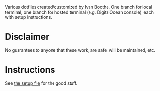 Various dotfiles created/customized by Ivan Boothe. One branch for local
terminal, one branch for hosted terminal (e.g. DigitalOcean console), each with
setup instructions.

<!-- The following section, from "ts" to "te", is an automatically-generated
  table of contents, updated whenever this file changes. Do not edit within
  this section. -->

<!--ts-->
<!--te-->

# Disclaimer

No guarantees to anyone that these work, are safe, will be maintained, etc.

# Instructions

See [the setup file](SETUP.md) for the good stuff.